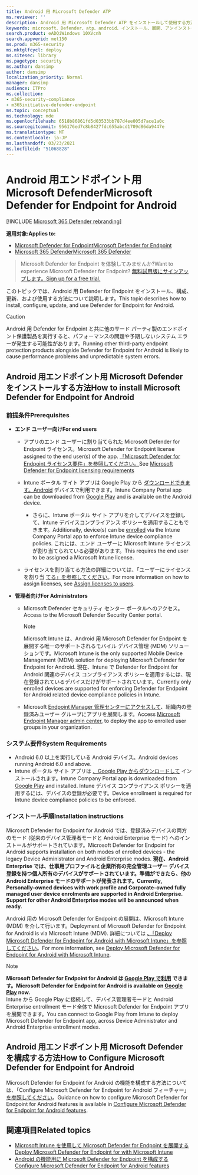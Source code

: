 ```yaml
---
title: Android 用 Microsoft Defender ATP
ms.reviewer: ''
description: Android 用 Microsoft Defender ATP をインストールして使用する方法について説明します。
keywords: microsoft、Defender、atp、android、インストール、展開、アンインストール、intune
search.product: eADQiWindows 10XVcnh
search.appverid: met150
ms.prod: m365-security
ms.mktglfcycl: deploy
ms.sitesec: library
ms.pagetype: security
ms.author: dansimp
author: dansimp
localization_priority: Normal
manager: dansimp
audience: ITPro
ms.collection:
- m365-security-compliance
- m365initiative-defender-endpoint
ms.topic: conceptual
ms.technology: mde
ms.openlocfilehash: 6518b86861fd5d03533bb787d4ee005d7ace1a0c
ms.sourcegitcommit: 956176ed7c8b8427fdc655abcd1709d86da9447e
ms.translationtype: MT
ms.contentlocale: ja-JP
ms.lasthandoff: 03/23/2021
ms.locfileid: "51068828"
---
```

# <a name="microsoft-defender-for-endpoint-for-android"></a><span data-ttu-id="c46e1-104">Android 用エンドポイント用 Microsoft Defender</span><span class="sxs-lookup"><span data-stu-id="c46e1-104">Microsoft Defender for Endpoint for Android</span></span>

[!INCLUDE [Microsoft 365 Defender rebranding](../../includes/microsoft-defender.md)]

<span data-ttu-id="c46e1-105">**適用対象:**</span><span class="sxs-lookup"><span data-stu-id="c46e1-105">**Applies to:**</span></span>
- [<span data-ttu-id="c46e1-106">Microsoft Defender for Endpoint</span><span class="sxs-lookup"><span data-stu-id="c46e1-106">Microsoft Defender for Endpoint</span></span>](https://go.microsoft.com/fwlink/p/?linkid=2146631)
- [<span data-ttu-id="c46e1-107">Microsoft 365 Defender</span><span class="sxs-lookup"><span data-stu-id="c46e1-107">Microsoft 365 Defender</span></span>](https://go.microsoft.com/fwlink/?linkid=2118804)

> <span data-ttu-id="c46e1-108">Microsoft Defender for Endpoint を体験してみませんか?</span><span class="sxs-lookup"><span data-stu-id="c46e1-108">Want to experience Microsoft Defender for Endpoint?</span></span> [<span data-ttu-id="c46e1-109">無料試用版にサインアップします。</span><span class="sxs-lookup"><span data-stu-id="c46e1-109">Sign up for a free trial.</span></span>](https://www.microsoft.com/microsoft-365/windows/microsoft-defender-atp?ocid=docs-wdatp-exposedapis-abovefoldlink)

<span data-ttu-id="c46e1-110">このトピックでは、Android 用 Defender for Endpoint をインストール、構成、更新、および使用する方法について説明します。</span><span class="sxs-lookup"><span data-stu-id="c46e1-110">This topic describes how to install, configure, update, and use Defender for Endpoint for Android.</span></span>

> [!CAUTION]
> <span data-ttu-id="c46e1-111">Android 用 Defender for Endpoint と共に他のサード パーティ製のエンドポイント保護製品を実行すると、パフォーマンスの問題や予期しないシステム エラーが発生する可能性があります。</span><span class="sxs-lookup"><span data-stu-id="c46e1-111">Running other third-party endpoint protection products alongside Defender for Endpoint for Android is likely to cause performance problems and unpredictable system errors.</span></span>


## <a name="how-to-install-microsoft-defender-for-endpoint-for-android"></a><span data-ttu-id="c46e1-112">Android 用エンドポイント用 Microsoft Defender をインストールする方法</span><span class="sxs-lookup"><span data-stu-id="c46e1-112">How to install Microsoft Defender for Endpoint for Android</span></span>

### <a name="prerequisites"></a><span data-ttu-id="c46e1-113">前提条件</span><span class="sxs-lookup"><span data-stu-id="c46e1-113">Prerequisites</span></span>

-   <span data-ttu-id="c46e1-114">**エンド ユーザー向け**</span><span class="sxs-lookup"><span data-stu-id="c46e1-114">**For end users**</span></span>

    -   <span data-ttu-id="c46e1-115">アプリのエンド ユーザーに割り当てられた Microsoft Defender for Endpoint ライセンス。</span><span class="sxs-lookup"><span data-stu-id="c46e1-115">Microsoft Defender for Endpoint license assigned to the end user(s) of the app.</span></span> <span data-ttu-id="c46e1-116">[「Microsoft Defender for Endpoint ライセンス要件」を参照してください。](https://docs.microsoft.com/microsoft-365/security/defender-endpoint/minimum-requirements#licensing-requirements)</span><span class="sxs-lookup"><span data-stu-id="c46e1-116">See [Microsoft Defender for Endpoint licensing requirements](https://docs.microsoft.com/microsoft-365/security/defender-endpoint/minimum-requirements#licensing-requirements)</span></span>

    -   <span data-ttu-id="c46e1-117">Intune ポータル サイト アプリは Google Play から [ダウンロードできます。Android](https://play.google.com/store/apps/details?id=com.microsoft.windowsintune.companyportal) デバイスで利用できます。</span><span class="sxs-lookup"><span data-stu-id="c46e1-117">Intune Company Portal app can be downloaded from [Google Play](https://play.google.com/store/apps/details?id=com.microsoft.windowsintune.companyportal) and is available on the Android device.</span></span>

        -   <span data-ttu-id="c46e1-118">さらに、Intune ポータル サイト アプリ[](https://docs.microsoft.com/mem/intune/user-help/enroll-device-android-company-portal)を介してデバイスを登録して、Intune デバイスコンプライアンス ポリシーを適用することもできます。</span><span class="sxs-lookup"><span data-stu-id="c46e1-118">Additionally, device(s) can be [enrolled](https://docs.microsoft.com/mem/intune/user-help/enroll-device-android-company-portal) via the Intune Company Portal app to enforce Intune device compliance policies.</span></span> <span data-ttu-id="c46e1-119">これには、エンド ユーザーに Microsoft Intune ライセンスが割り当てられている必要があります。</span><span class="sxs-lookup"><span data-stu-id="c46e1-119">This requires the end user to be assigned a Microsoft Intune license.</span></span>

    -   <span data-ttu-id="c46e1-120">ライセンスを割り当てる方法の詳細については、「ユーザーにライセンスを割り当 [てる」を参照してください](https://docs.microsoft.com/azure/active-directory/users-groups-roles/licensing-groups-assign)。</span><span class="sxs-lookup"><span data-stu-id="c46e1-120">For more information on how to assign licenses, see [Assign licenses to users](https://docs.microsoft.com/azure/active-directory/users-groups-roles/licensing-groups-assign).</span></span>
        

-   <span data-ttu-id="c46e1-121">**管理者向け**</span><span class="sxs-lookup"><span data-stu-id="c46e1-121">**For Administrators**</span></span>

    -   <span data-ttu-id="c46e1-122">Microsoft Defender セキュリティ センター ポータルへのアクセス。</span><span class="sxs-lookup"><span data-stu-id="c46e1-122">Access to the Microsoft Defender Security Center portal.</span></span>

        > [!NOTE]
        > <span data-ttu-id="c46e1-123">Microsoft Intune は、Android 用 Microsoft Defender for Endpoint を展開する唯一のサポートされるモバイル デバイス管理 (MDM) ソリューションです。</span><span class="sxs-lookup"><span data-stu-id="c46e1-123">Microsoft Intune is the only supported Mobile Device Management (MDM) solution for deploying Microsoft Defender for Endpoint for Android.</span></span> <span data-ttu-id="c46e1-124">現在、Intune で Defender for Endpoint for Android 関連のデバイス コンプライアンス ポリシーを適用するには、現在登録されているデバイスだけがサポートされています。</span><span class="sxs-lookup"><span data-stu-id="c46e1-124">Currently only enrolled devices are supported for enforcing Defender for Endpoint for Android related device compliance policies in Intune.</span></span> 

    -   <span data-ttu-id="c46e1-125">Microsoft [Endpoint Manager 管理センターにアクセスして](https://go.microsoft.com/fwlink/?linkid=2109431)、組織内の登録済みユーザー グループにアプリを展開します。</span><span class="sxs-lookup"><span data-stu-id="c46e1-125">Access [Microsoft Endpoint Manager admin center](https://go.microsoft.com/fwlink/?linkid=2109431), to deploy the app to enrolled user groups in your organization.</span></span>

### <a name="system-requirements"></a><span data-ttu-id="c46e1-126">システム要件</span><span class="sxs-lookup"><span data-stu-id="c46e1-126">System Requirements</span></span>

-   <span data-ttu-id="c46e1-127">Android 6.0 以上を実行している Android デバイス。</span><span class="sxs-lookup"><span data-stu-id="c46e1-127">Android devices running Android 6.0 and above.</span></span>
-   <span data-ttu-id="c46e1-128">Intune ポータル サイト アプリは [、Google Play からダウンロードして](https://play.google.com/store/apps/details?id=com.microsoft.windowsintune.companyportal) インストールされます。</span><span class="sxs-lookup"><span data-stu-id="c46e1-128">Intune Company Portal app is downloaded from [Google Play](https://play.google.com/store/apps/details?id=com.microsoft.windowsintune.companyportal) and installed.</span></span> <span data-ttu-id="c46e1-129">Intune デバイス コンプライアンス ポリシーを適用するには、デバイスの登録が必要です。</span><span class="sxs-lookup"><span data-stu-id="c46e1-129">Device enrollment is required for Intune device compliance policies to be enforced.</span></span>

### <a name="installation-instructions"></a><span data-ttu-id="c46e1-130">インストール手順</span><span class="sxs-lookup"><span data-stu-id="c46e1-130">Installation instructions</span></span>

<span data-ttu-id="c46e1-131">Microsoft Defender for Endpoint for Android では、登録済みデバイスの両方のモード (従来のデバイス管理者モードと Android Enterprise モード) へのインストールがサポートされています。</span><span class="sxs-lookup"><span data-stu-id="c46e1-131">Microsoft Defender for Endpoint for Android supports installation on both modes of enrolled devices - the legacy Device Administrator and Android Enterprise modes.</span></span>
<span data-ttu-id="c46e1-132">**現在、Android Enterprise では、仕事用プロファイルと企業所有の完全管理ユーザー デバイス登録を持つ個人所有のデバイスがサポートされています。準備ができたら、他の Android Enterprise モードのサポートが発表されます。**</span><span class="sxs-lookup"><span data-stu-id="c46e1-132">**Currently, Personally-owned devices with work profile and Corporate-owned fully managed user device enrolments are supported in Android Enterprise. Support for other Android Enterprise modes will be announced when ready.**</span></span>

<span data-ttu-id="c46e1-133">Android 用の Microsoft Defender for Endpoint の展開は、Microsoft Intune (MDM) を介して行います。</span><span class="sxs-lookup"><span data-stu-id="c46e1-133">Deployment of Microsoft Defender for Endpoint for Android is via Microsoft Intune (MDM).</span></span>
<span data-ttu-id="c46e1-134">詳細については [、「Deploy Microsoft Defender for Endpoint for Android with Microsoft Intune」を参照してください](android-intune.md)。</span><span class="sxs-lookup"><span data-stu-id="c46e1-134">For more information, see [Deploy Microsoft Defender for Endpoint for Android with Microsoft Intune](android-intune.md).</span></span>


> [!NOTE]
> <span data-ttu-id="c46e1-135">**Microsoft Defender for Endpoint for Android は [Google Play で利用](https://play.google.com/store/apps/details?id=com.microsoft.scmx) できます。**</span><span class="sxs-lookup"><span data-stu-id="c46e1-135">**Microsoft Defender for Endpoint for Android is available on [Google Play](https://play.google.com/store/apps/details?id=com.microsoft.scmx) now.**</span></span> <br> <span data-ttu-id="c46e1-136">Intune から Google Play に接続して、デバイス管理者モードと Android Enterprise entrollment モード全体で Microsoft Defender for Endpoint アプリを展開できます。</span><span class="sxs-lookup"><span data-stu-id="c46e1-136">You can connect to Google Play from Intune to deploy Microsoft Defender for Endpoint app, across Device Administrator and Android Enterprise entrollment modes.</span></span> 

## <a name="how-to-configure-microsoft-defender-for-endpoint-for-android"></a><span data-ttu-id="c46e1-137">Android 用エンドポイント用 Microsoft Defender を構成する方法</span><span class="sxs-lookup"><span data-stu-id="c46e1-137">How to Configure Microsoft Defender for Endpoint for Android</span></span>

<span data-ttu-id="c46e1-138">Microsoft Defender for Endpoint for Android の機能を構成する方法については、「Configure Microsoft Defender for Endpoint for Android フィーチャー」 [を参照してください](android-configure.md)。</span><span class="sxs-lookup"><span data-stu-id="c46e1-138">Guidance on how to configure Microsoft Defender for Endpoint for Android features is available in [Configure Microsoft Defender for Endpoint for Android features](android-configure.md).</span></span>



## <a name="related-topics"></a><span data-ttu-id="c46e1-139">関連項目</span><span class="sxs-lookup"><span data-stu-id="c46e1-139">Related topics</span></span>
- [<span data-ttu-id="c46e1-140">Microsoft Intune を使用して Microsoft Defender for Endpoint を展開する</span><span class="sxs-lookup"><span data-stu-id="c46e1-140">Deploy Microsoft Defender for Endpoint for with Microsoft Intune</span></span>](android-intune.md)
- [<span data-ttu-id="c46e1-141">Android の機能用に Microsoft Defender for Endpoint を構成する</span><span class="sxs-lookup"><span data-stu-id="c46e1-141">Configure Microsoft Defender for Endpoint for Android features</span></span>](android-configure.md)

